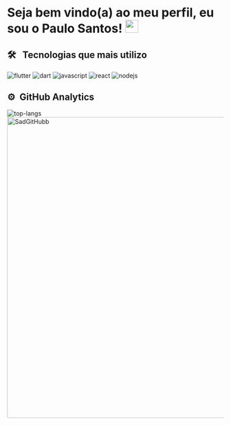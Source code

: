 <h1> Seja bem vindo(a) ao meu perfil, eu sou o Paulo Santos! <img src="https://raw.githubusercontent.com/kaueMarques/kaueMarques/master/hi.gif" width="30px"></h1>

## 🛠 &nbsp; Tecnologias que mais utilizo

<img align="center" alt="flutter"
     src="https://img.shields.io/badge/Flutter-61bde8?style=for-the-badge&logo=flutter&logoColor=237acc">
     <img align="center" alt="dart"
     src="https://img.shields.io/badge/Dart-38738f?style=for-the-badge&logo=dart&logoColor=61bde8">
     <img align="center" alt="javascript"
     src="https://img.shields.io/badge/JavaScript-e3e039?style=for-the-badge&logo=javascript&logoColor=black">
     <img align="center" alt="react"
     src="https://img.shields.io/badge/React-20232A?style=for-the-badge&logo=react&logoColor=61DAFB">
     <img align="center" alt="nodejs"
     src="https://img.shields.io/badge/Node.js-43853D?style=for-the-badge&logo=node.js&logoColor=white">
     

## ⚙ &nbsp;GitHub Analytics
![top-langs]( https://github-readme-stats.vercel.app/api/top-langs?username=SadGitHubb&show_icons=true&theme=dark) <img width="700cm" src="https://github-readme-stats.vercel.app/api?username=SadGitHubb&show_icons=true&theme=dark" alt="SadGitHubb">
</p>  


